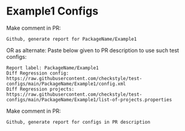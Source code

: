 # Example1 Configs
Make comment in PR:
```
Github, generate report for PackageName/Example1
```
OR as alternate:
Paste below given to PR description to use such test configs:
```
Report label: PackageName/Example1
Diff Regression config: https://raw.githubusercontent.com/checkstyle/test-configs/main/PackageName/Example1/config.xml
Diff Regression projects: https://raw.githubusercontent.com/checkstyle/test-configs/main/PackageName/Example1/list-of-projects.properties
```
Make comment in PR:
```
Github, generate report for configs in PR description
```
